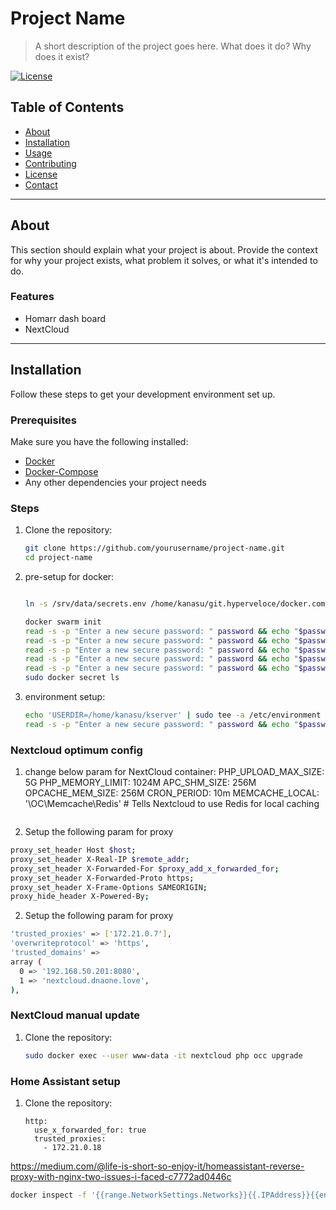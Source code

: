 # Project Name

> A short description of the project goes here. What does it do? Why does it exist?

[![License](https://img.shields.io/badge/license-MIT-blue.svg)](LICENSE)

## Table of Contents
- [About](#about)
- [Installation](#installation)
- [Usage](#usage)
- [Contributing](#contributing)
- [License](#license)
- [Contact](#contact)

---

## About

This section should explain what your project is about. Provide the context for why your project exists, what problem it solves, or what it's intended to do.

### Features
- Homarr dash board
- NextCloud

---

## Installation

Follow these steps to get your development environment set up.

### Prerequisites
Make sure you have the following installed:
- [Docker](https://www.docker.com/)
- [Docker-Compose](https://www.docker-compose.com/)
- Any other dependencies your project needs

### Steps

1. Clone the repository:
   ```bash
   git clone https://github.com/yourusername/project-name.git
   cd project-name
   ```

2. pre-setup for docker:
   ```bash

   ln -s /srv/data/secrets.env /home/kanasu/git.hyperveloce/docker.compose.homelab/.env

   docker swarm init
   read -s -p "Enter a new secure password: " password && echo "$password" | sudo docker secret create mysql_password -
   read -s -p "Enter a new secure password: " password && echo "$password" | sudo docker secret create mysql_root_password -
   read -s -p "Enter a new secure password: " password && echo "$password" | sudo docker secret create mysql_user -
   read -s -p "Enter a new secure password: " password && echo "$password" | sudo docker secret create admin_password -
   read -s -p "Enter a new secure password: " password && echo "$password" | sudo docker secret create cloudflare_token -
   sudo docker secret ls
   ```

3. environment setup:
   ```bash
   echo 'USERDIR=/home/kanasu/kserver' | sudo tee -a /etc/environment
   read -s -p "Enter a new secure password: " password && echo "$password" | sudo tee /home/kanasu/kserver/restic-pw.txt > /dev/null
   ```

### Nextcloud optimum config
1. change below param for NextCloud container:
   PHP_UPLOAD_MAX_SIZE: 5G
   PHP_MEMORY_LIMIT: 1024M
   APC_SHM_SIZE: 256M
   OPCACHE_MEM_SIZE: 256M
   CRON_PERIOD: 10m
   MEMCACHE_LOCAL: '\OC\Memcache\Redis' # Tells Nextcloud to use Redis for local caching
   ```
2. Setup the following param for proxy
  ```bash
  proxy_set_header Host $host;
  proxy_set_header X-Real-IP $remote_addr;
  proxy_set_header X-Forwarded-For $proxy_add_x_forwarded_for;
  proxy_set_header X-Forwarded-Proto https;
  proxy_set_header X-Frame-Options SAMEORIGIN;
  proxy_hide_header X-Powered-By;
  ```
  2. Setup the following param for proxy
  ```bash
  'trusted_proxies' => ['172.21.0.7'],
  'overwriteprotocol' => 'https',
  'trusted_domains' =>
  array (
    0 => '192.168.50.201:8080',
    1 => 'nextcloud.dnaone.love',
  ),
  ```

### NextCloud manual update
1. Clone the repository:
   ```bash
   sudo docker exec --user www-data -it nextcloud php occ upgrade
   ```

### Home Assistant setup
1. Clone the repository:
   ```
   http:
     use_x_forwarded_for: true
     trusted_proxies:
       - 172.21.0.18
   ```
  https://medium.com/@life-is-short-so-enjoy-it/homeassistant-reverse-proxy-with-nginx-two-issues-i-faced-c7772ad0446c

   ```bash
   docker inspect -f '{{range.NetworkSettings.Networks}}{{.IPAddress}}{{end}}' nginx_pm
   ```
